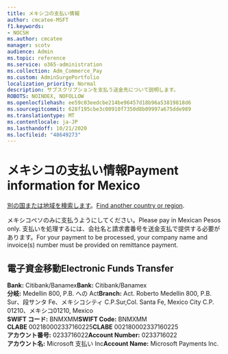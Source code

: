 ```yaml
---
title: メキシコの支払い情報
author: cmcatee-MSFT
f1.keywords:
- NOCSH
ms.author: cmcatee
manager: scotv
audience: Admin
ms.topic: reference
ms.service: o365-administration
ms.collection: Adm_Commerce_Pay
ms.custom: AdminSurgePortfolio
localization_priority: Normal
description: サブスクリプションを支払う送金先について説明します。
ROBOTS: NOINDEX, NOFOLLOW
ms.openlocfilehash: ee59c03eedcbe214be96457d18b96a53819818d6
ms.sourcegitcommit: 628f195cbe3c00910f7350d8b09997a675dde989
ms.translationtype: MT
ms.contentlocale: ja-JP
ms.lasthandoff: 10/21/2020
ms.locfileid: "48649273"
---
```

# <a name="payment-information-for-mexico"></a><span data-ttu-id="db723-103">メキシコの支払い情報</span><span class="sxs-lookup"><span data-stu-id="db723-103">Payment information for Mexico</span></span>

<span data-ttu-id="db723-104">[別の国または地域を検索します](../billing-and-payments/pay-for-your-subscription.md)。</span><span class="sxs-lookup"><span data-stu-id="db723-104">[Find another country or region](../billing-and-payments/pay-for-your-subscription.md).</span></span>

<span data-ttu-id="db723-105">メキシコペソのみに支払うようにしてください。</span><span class="sxs-lookup"><span data-stu-id="db723-105">Please pay in Mexican Pesos only.</span></span> <span data-ttu-id="db723-106">支払いを処理するには、会社名と請求書番号を送金支払で提供する必要があります。</span><span class="sxs-lookup"><span data-stu-id="db723-106">For your payment to be processed, your company name and invoice(s) number must be provided on remittance payment.</span></span>

## <a name="electronic-funds-transfer"></a><span data-ttu-id="db723-107">電子資金移動</span><span class="sxs-lookup"><span data-stu-id="db723-107">Electronic Funds Transfer</span></span>

<span data-ttu-id="db723-108">**Bank:** Citibank/Banamex</span><span class="sxs-lookup"><span data-stu-id="db723-108">**Bank:** Citibank/Banamex</span></span>  
<span data-ttu-id="db723-109">**分岐:** Medellin 800, P.B. への Act</span><span class="sxs-lookup"><span data-stu-id="db723-109">**Branch:** Act. Roberto Medellin 800, P.B.</span></span> <span data-ttu-id="db723-110">Sur、段サンタ Fe、メキシコシティ C.P.</span><span class="sxs-lookup"><span data-stu-id="db723-110">Sur,Col. Santa Fe, Mexico City C.P.</span></span> <span data-ttu-id="db723-111">01210、メキシコ</span><span class="sxs-lookup"><span data-stu-id="db723-111">01210, Mexico</span></span>  
<span data-ttu-id="db723-112">**SWIFT コード:** BNMXMM</span><span class="sxs-lookup"><span data-stu-id="db723-112">**SWIFT Code:** BNMXMM</span></span>  
<span data-ttu-id="db723-113">**CLABE** 002180002337160225</span><span class="sxs-lookup"><span data-stu-id="db723-113">**CLABE** 002180002337160225</span></span>  
<span data-ttu-id="db723-114">**アカウント番号:** 0233716022</span><span class="sxs-lookup"><span data-stu-id="db723-114">**Account Number:** 0233716022</span></span>  
<span data-ttu-id="db723-115">**アカウント名:** Microsoft 支払い Inc</span><span class="sxs-lookup"><span data-stu-id="db723-115">**Account Name:** Microsoft Payments Inc.</span></span>